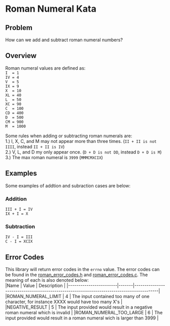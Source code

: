 # Roman Numeral Kata

## Problem
How can we add and subtract roman numeral numbers?

## Overview
Roman numeral values are defined as: <br/>
`I  = 1`<br/>
`IV = 4`<br/>
`V  = 5`<br/>
`IX = 9`<br/>
`X  = 10`<br/>
`XL = 40`<br/>
`L  = 50`<br/>
`XC = 90`<br/>
`C  = 100`<br/>
`CD = 400`<br/>
`D  = 500`<br/>
`CM = 900`<br/>
`M  = 1000`<br/>

Some rules when adding or subtracting roman numerals are:<br/>
	1.) I, X, C, and M may not appear more than three times. (`II + II is not IIII`, instead `II + II is IV`)<br/>
	2.) V, L, and D my only appear once. (`D + D is not DD`, instead `D + D is M`)<br/>
	3.) The max roman numeral is `3999` (`MMMCMXCIX`)<br/>

## Examples
Some examples of addtion and subraction cases are below:

### Addition
`III + I = IV`<br/>
`IX + I = X`<br/>

### Subtraction
`IV - I = III`<br/>
`C - I = XCIX`<br/>

## Error Codes
This library will return error codes in the `errno` value. The error codes can be found in the [roman_error_codes.h](src/roman_error_codes.h) and [roman_error_codes.c](src/roman_error_codes.c). The meaning of each is also denoted below:<br/>
|Name 					 | Value | Description																				|
|------------------------|-------|------------------------------------------------------------------------------------------|
|ROMAN_NUMERAL_LIMIT     | 4 	 | The input contained too many of one character, for instance XXXX would have too many X's |
|NEGATIVE_RESULT 		 | 5 	 | The input provided would result in a negative roman numeral which is invalid 			| 
|ROMAN_NUMERAL_TOO_LARGE | 6 	 | The input provided would result in a roman numeral wich is larger than 3999				|